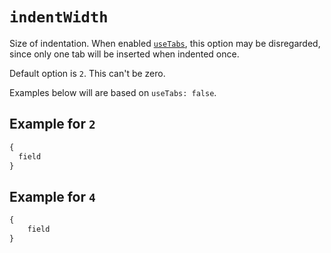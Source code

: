 # `indentWidth`

Size of indentation. When enabled [`useTabs`](./use-tabs.md), this option may be disregarded,
since only one tab will be inserted when indented once.

Default option is `2`. This can't be zero.

Examples below will are based on `useTabs: false`.

## Example for `2`

```graphql
{
  field
}
```

## Example for `4`

```graphql
{
    field
}
```
